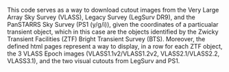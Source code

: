This code serves as a way to download cutout images from the Very Large Array Sky Survey (VLASS), Legacy Survey 
(LegSurv DR9), and the PanSTARRS Sky Survey (PS1 (y/g/i)), given the coordinates of a particualar transient object, 
which in this case are the objects identified by the Zwicky Transient Facilities (ZTF) Bright Transient Survey (BTS). 
Moreover, the defined html pages represent a way to display, in a row for each ZTF object, the 3 VLASS Epoch images 
(VLASS1.1v2/VLASS1.2v2, VLASS2.1/VLASS2.2, VLASS3.1), and the two visual cutouts from LegSurv and PS1. 
